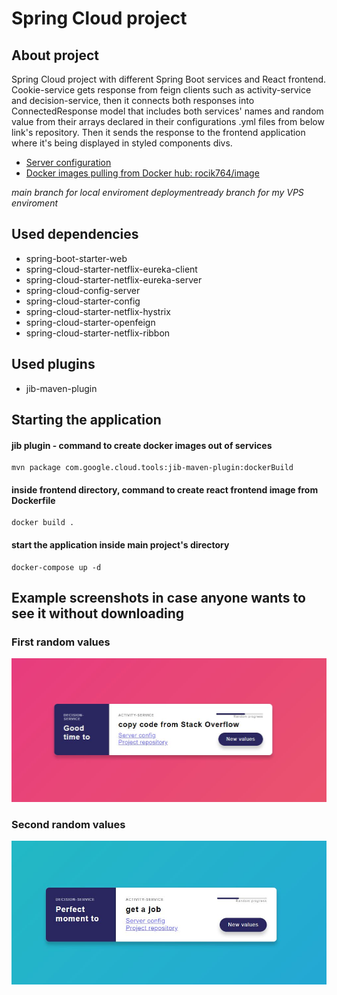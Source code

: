 # Spring Cloud project

## About project
Spring Cloud project with different Spring Boot services and React frontend. Cookie-service gets 
response from feign clients such as activity-service and decision-service, then it connects both
responses into ConnectedResponse model that includes both services' names and random value from
their arrays declared in their configurations .yml files from below link's repository. Then it sends
the response to the frontend application where it's being displayed in styled components divs.

* [Server configuration](https://github.com/Rocik764/fortune-cookie)
* [Docker images pulling from Docker hub: rocik764/image](https://hub.docker.com/)

_main branch for local enviroment_
_deploymentready branch for my VPS enviroment_

## Used dependencies
* spring-boot-starter-web
* spring-cloud-starter-netflix-eureka-client
* spring-cloud-starter-netflix-eureka-server
* spring-cloud-config-server
* spring-cloud-starter-config
* spring-cloud-starter-netflix-hystrix
* spring-cloud-starter-openfeign
* spring-cloud-starter-netflix-ribbon
## Used plugins
* jib-maven-plugin

## Starting the application
#### jib plugin - command to create docker images out of services
    mvn package com.google.cloud.tools:jib-maven-plugin:dockerBuild
#### inside frontend directory, command to create react frontend image from Dockerfile
    docker build .
#### start the application inside main project's directory
	docker-compose up -d

[first]: ./readme_images/random_value_first.JPG "First"
[second]: ./readme_images/random_value_second.JPG "Second"

## Example screenshots in case anyone wants to see it without downloading
### First random values
![alt text][first]
### Second random values
![alt text][second]
